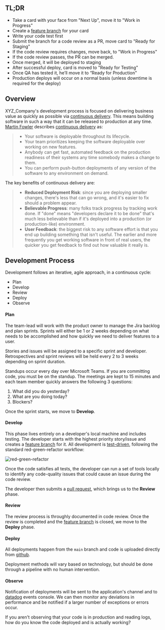 ## TL;DR

 - Take a card with your face from "Next Up", move it to "Work in Progress"
 - Create a [feature branch](feature-branch.md) for your card
 - Write your code test first
 - Submit the branch for a code review as a PR, move card to "Ready for Staging"
 - If the code review requires changes, move back, to "Work in Progress"
 - If the code review passes, the PR can be merged.
 - Once merged, it will be deployed to staging
 - After successful deploy, card is moved to "Ready for Testing"
 - Once QA has tested it, he’ll move it to “Ready for Production"
 - Production deploys will occur on a normal basis (unless downtime is required for the deploy)

## Overview
XYZ_Company's development process is focused on delivering business value as quickly as possible via [continuous delivery](http://martinfowler.com/bliki/ContinuousDelivery.html). This means building software in such a way that it can be released to production at any time. [Martin Fowler](http://martinfowler.com) describes [continuous delivery](http://martinfowler.com/bliki/ContinuousDelivery.html) as:

> - Your software is deployable throughout its lifecycle.
> - Your team prioritizes keeping the software deployable over working on new features.
> - Anybody can get fast, automated feedback on the production readiness of their systems any time somebody makes a change to them.
> - You can perform push-button deployments of any version of the software to any environment on demand.

The key benefits of continuous delivery are:

> - __Reduced Deployment Risk__: since you are deploying smaller changes, there's less that can go wrong, and it's easier to fix should a problem appear.
> - __Believable Progress__: many folks track progress by tracking work done. If "done" means "developers declare it to be done" that's much less believable than if it's deployed into a production (or production-like) environment.
> - __User Feedback__: the biggest risk to any software effort is that you end up building something that isn't useful. The earlier and more frequently you get working software in front of real users, the quicker you get feedback to find out how valuable it really is.

## Development Process
Development follows an iterative, agile approach, in a continuous cycle:

* Plan
* Develop
* Review
* Deploy
* Observe

#### Plan
The team-lead will work with the product owner to manage the Jira backlog and plan sprints. Sprints will either be 1 or 2 weeks depending on what needs to be accomplished and how quickly we need to deliver features to a user.

Stories and issues will be assigned to a specific sprint and developer. Retrospectives and sprint reviews will be held every 2 to 3 weeks depending on sprint duration.

Standups occur every day over Microsoft Teams. If you are committing code, you must be on the standup. The meetings are kept to 15 minutes and each team member quickly answers the following 3 questions:

 1) What did you do yesterday?
 2) What are you doing today?
 3) Blockers?

Once the sprint starts, we move to __Develop__.

#### Develop
This phase lives entirely on a developer's local machine and includes testing. The developer starts with the highest priority story/issue and creates a [feature branch](feature-branch.md) for it. All development is [test-driven](#), following the standard red-green-refactor workflow:

![red-green-refactor](http://blog.andolasoft.com/wp-content/uploads/2015/05/TDD-vs-BDD.jpg)

Once the code satisfies all tests, the developer can run a set of tools locally to identify any code-quality issues that could cause an issue during the code review.

The developer then submits a [pull request](github-standards.md), which brings us to the __Review__ phase.

#### Review
The review process is throughly documented in code review. Once the review is completed and the [feature branch](feature-branch.md) is closed, we move to the __Deploy__ phase.

#### Deploy
All deployments happen from the `main` branch and code is uploaded directly from [github](https://github.com).

Deployment methods will vary based on technology, but should be done through a pipeline with no human intervention.

#### Observe
Notification of deployments will be sent to the application's  channel and to [datadog](http://www.datadoghq.com) events console. We can then monitor any deviations in performance and be notified if a larger number of exceptions or errors occur.

If you aren't observing that your code is in production and reading logs, how do you know the code deployed and is actually working?
